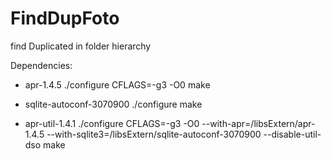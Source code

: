 # FindDupFoto
find Duplicated in  folder hierarchy

Dependencies:
- apr-1.4.5
	./configure CFLAGS=-g3 -O0
	make
	
- sqlite-autoconf-3070900
	./configure
	make
	
- apr-util-1.4.1
	./configure CFLAGS=-g3 -O0  --with-apr=/libsExtern/apr-1.4.5 --with-sqlite3=/libsExtern/sqlite-autoconf-3070900 --disable-util-dso
	make
